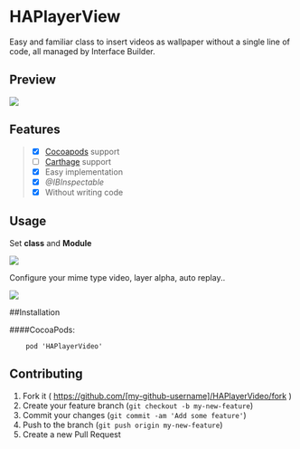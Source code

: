 # HAPlayerView
Easy and familiar class to insert videos as wallpaper without a single line of code, all managed by Interface Builder.
## Preview
<img src="https://github.com/litoarias/HAPlayerView/blob/master/out.gif">

## Features
> - [x] [Cocoapods](https://cocoapods.org/) support
> - [ ] [Carthage](https://github.com/Carthage/Carthage) support
> - [x] Easy implementation
> - [x] *@IBInspectable*
> - [x] Without writing code

## Usage
Set **class** and **Module**

<img src=https://github.com/litoarias/HAPlayerView/blob/master/Images/Captura%20de%20pantalla%202017-02-14%20a%20las%2018.34.58.png>

Configure your mime type video, layer alpha, auto replay..

<img src="https://github.com/litoarias/HAPlayerView/blob/master/Images/Captura%20de%20pantalla%202017-02-14%20a%20las%2018.35.17.png">

##Installation

####CocoaPods:

    	pod 'HAPlayerVideo'
      
      
## Contributing

1. Fork it ( https://github.com/[my-github-username]/HAPlayerVideo/fork )
2. Create your feature branch (`git checkout -b my-new-feature`)
3. Commit your changes (`git commit -am 'Add some feature'`)
4. Push to the branch (`git push origin my-new-feature`)
5. Create a new Pull Request
